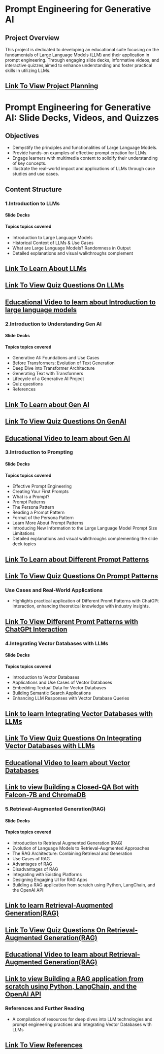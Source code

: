 # Prompt Engineering for Generative AI

## Project Overview
This project is dedicated to developing an educational suite focusing on the fundamentals of Large Language Models (LLM) and their application in prompt engineering. Through engaging slide decks, informative videos, and interactive quizzes,aimed to enhance understanding and foster practical skills in utilizing LLMs.

## [Link To View Project Planning](https://github.com/users/parthasarathydNU/projects/1)

# Prompt Engineering for Generative AI: Slide Decks, Videos, and Quizzes

## Objectives
- Demystify the principles and functionalities of Large Language Models.
- Provide hands-on examples of effective prompt creation for LLMs.
- Engage learners with multimedia content to solidify their understanding of key concepts.
- Illustrate the real-world impact and applications of LLMs through case studies and use cases.

## Content Structure

### **1.Introduction to LLMs**
#### Slide Decks
#### Topics topics covered  
- Introduction to Large Language Models
- Historical Context of LLMs & Use Cases
- What are Large Language Models? Randomness in Output
-  Detailed explanations and visual walkthroughs complement

## [Link To Learn About LLMs](https://docs.google.com/presentation/d/1cF-00-_psdNJseEraGWCCUKvXON-ce7k5T7mTK5fZSQ/edit#slide=id.g2c121413019_0_56)
## [Link To View Quiz Questions On LLMs](https://docs.google.com/document/d/1ltEEbp1IeCAC1Qaeo7pquf3wR1RqAiBq0UYKYoMcyWQ/edit)
## [Educational Video to learn about Introduction to large language models](https://www.youtube.com/watch?v=zizonToFXDs&t=6s&ab_channel=GoogleCloudTech)



### **2.Introduction to Understanding Gen AI**
#### Slide Decks
#### Topics topics covered 

- Generative AI: Foundations and Use Cases
- Before Transformers: Evolution of Text Generation
- Deep Dive into Transformer Architecture
- Generating Text with Transformers
- Lifecycle of a Generative AI Project
- Quiz questions
- References
## [Link To Learn about Gen AI](https://docs.google.com/document/d/1FZ3jLeNEbSGRlNr41X-SYt_TS6v1QFg8pK6zSGnbDak/edit)
## [Link To View Quiz Questions On GenAI](https://docs.google.com/document/d/1wiL6LTviGvwrKRNavdzyLk61gLvX4nktfL-HVBUvPdc/edit)

## [Educational Video to learn about Gen AI](https://youtu.be/G2fqAlgmoPo?si=vm3CkpK4yzX0_87z)


### **3.Introduction to Prompting**
#### Slide Decks
#### Topics topics covered  
- Effective Prompt Engineering 
- Creating Your First Prompts
- What is a Prompt?
- Prompt Patterns
- The Persona Pattern
- Reading a Prompt Pattern
- Format of the Persona Pattern
- Learn More About Prompt Patterns
- Introducing New Information to the Large Language Model Prompt Size Limitations
- Detailed explanations and visual walkthroughs complementing the slide deck topics
## [Link To Learn about Different Prompt Patterns](https://docs.google.com/presentation/d/1pueZ3P25Oqwlm69-C7HP5qQjXKKqfNRMfwEEWWzhBZk/edit#slide=id.g2c124c4ef92_0_175)
## [Link To View Quiz Questions On Prompt Patterns](https://docs.google.com/document/d/1HCO7drLEdqPYRIHxgS4dpXQyjVNIRq2weoU2EUIbSlQ/edit)

### **Use Cases and Real-World Applications**
- Highlights practical application of  Different Promt Patterns with ChatGPt Interaction, enhancing theoretical knowledge with industry insights.
  
## [Link To View Different Promt Patterns with ChatGPt Interaction](https://docs.google.com/document/d/16pKaAONgvsCgLn1GQo1D5ZBB5tCjA9_2ctoJ4Nhqze4/edit)


### **4.Integrating Vector Databases with LLMs**
#### Slide Decks
#### Topics topics covered 
- Introduction to Vector Databases
- Applications and Use Cases of Vector Databases
- Embedding Textual Data for Vector Databases
- Building Semantic Search Applications
- Enhancing LLM Responses with Vector Database Queries

## [Link to learn Integrating Vector Databases with LLMs](https://docs.google.com/document/d/1NOMGvY83_z4ROzWfVk0VnIf33_apd8GozL6AcH6eIuU/edit)

## [Link To View Quiz Questions On Integrating Vector Databases with LLMs](https://docs.google.com/document/d/1Qsp-kuDgZuKFeG0dCq21_veD1-HWI2cl9hkhOmCcDek/edit#heading=h.ndr208u1harm)

## [Educational Video to learn about Vector Databases](https://www.youtube.com/watch?v=oI9A84NBC3w&ab_channel=Voiceflow)

## [Link to view Building a Closed-QA Bot with Falcon-7B and ChromaDB](https://docs.google.com/document/d/1C8DgfpX3fkvH0_j4j5KaQAL6-HXemzbyn9Sd49LXHPo/edit#heading=h.kqo58p010w3)

### **5.Retrieval-Augmented Generation(RAG)**
#### Slide Decks
#### Topics topics covered 
- Introduction to Retrieval Augmented Generation (RAG)
- Evolution of Language Models to Retrieval-Augmented Approaches
- The RAG Architecture: Combining Retrieval and Generation
- Use Cases of RAG
- Advantages of RAG
- Disadvantages of RAG
- Integrating with Existing Platforms
- Designing Engaging UI for RAG Apps
- Building a RAG application from scratch using Python, LangChain, and the OpenAI API


## [Link to learn Retrieval-Augmented Generation(RAG)](https://northeastern-my.sharepoint.com/:p:/g/personal/kosuri_sa_northeastern_edu/EcxDe73fIQdGudnPLUYe9wgBGBRNKVZnUaXJmsH7VbPufQ?e=11lL7S)

## [Link To View Quiz Questions On  Retrieval-Augmented Generation(RAG)](https://docs.google.com/document/d/1rKqjqh2svLgUyUHOSHJsH4Mt9sRJOVSeGyo1T8WNEkU/edit)

## [Educational Video to learn about Retrieval-Augmented Generation(RAG)](https://youtu.be/T-D1OfcDW1M?si=J_bm6bjfv_ySpYBT)

## [Link to view Building a RAG application from scratch using Python, LangChain, and the OpenAI API](https://youtu.be/BrsocJb-fAo?si=xlMGJTprRfAuIh0I)


### **References and Further Reading**
- A compilation of resources for deep dives into LLM technologies and prompt engineering practices and Integrating Vector Databases with LLMs
  
## [Link To View References](https://docs.google.com/presentation/d/1YGPO3b1hZG3sgqb82bhxQampwfQP3vOi4rL0Ss7R_Rw/edit#slide=id.p)



